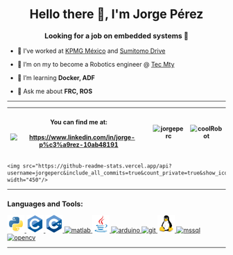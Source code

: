 <!--
<!DOCTYPE html> 
<html> 
<head> 
    <style>
    .vertical {
        border-left: 5px solid white;
        height: 200px;
    }
    
    aside {
        background-color: orange;
        width: 40%;
        display: inline-block;
        float: right;
    }
    </style>
</head> 
    -->

<h1 align="center">Hello there 👋, I'm Jorge Pérez</h1>
<h3 align="center"> Looking for a job on embedded systems 👀</h3>

- 🔭 I’ve worked at [KPMG México](https://home.kpmg/mx/es/home.html) and [Sumitomo Drive](https://latam.sumitomodrive.com/es)
- 🤖 I’m on my to become a Robotics engineer @ [Tec Mty](https://tec.mx/es)

- 🌱 I’m learning **Docker, ADF**

- 💬 Ask me about **FRC, ROS**

<hr>
<section>

| <h4>You can find me at:</h4> <p align="center"> <a href="https://linkedin.com/in/jorge-p%c3%a9rez-10ab48191" target="blank"><img align="center" src="https://raw.githubusercontent.com/rahuldkjain/github-profile-readme-generator/master/src/images/icons/Social/linked-in-alt.svg" alt="https://www.linkedin.com/in/jorge-p%c3%a9rez-10ab48191" height="30" width="40" /></a> </p> | <p><img align="center" src="https://github-readme-stats.vercel.app/api/top-langs?username=jorgeperc&show_icons=true&locale=en&layout=compact" alt="jorgeperc" /></p> | <img src="https://media.giphy.com/media/H9M7lvORlmeFmvGoqY/giphy.gif" alt="coolRobot" width="300"/> |
| :---------------------------: | :---------------------: | :----:|
    
    <img src="https://github-readme-stats.vercel.app/api?username=jorgeperc&include_all_commits=true&count_private=true&show_icons=true&line_height=20&title_color=7A7ADB&icon_color=2234AE&text_color=D3D3D3&bg_color=0,000000,130F40" width="450"/>
<hr>

<h3 align="left">Languages and Tools:</h3>
<p align="left"> 
    <a href="https://www.python.org" target="_blank" rel="noreferrer"> 
        <img src="https://raw.githubusercontent.com/devicons/devicon/master/icons/python/python-original.svg" alt="python" width="40" height="40"/> </a> 
    <a href="https://www.cprogramming.com/" target="_blank" rel="noreferrer"> 
        <img src="https://raw.githubusercontent.com/devicons/devicon/master/icons/c/c-original.svg" alt="c" width="40" height="40"/> </a> 
    <a href="https://www.w3schools.com/cpp/" target="_blank" rel="noreferrer"> 
        <img src="https://raw.githubusercontent.com/devicons/devicon/master/icons/cplusplus/cplusplus-original.svg" alt="cplusplus" width="40" height="40"/> </a> 
    <a href="https://www.mathworks.com/" target="_blank" rel="noreferrer"> 
        <img src="https://upload.wikimedia.org/wikipedia/commons/2/21/Matlab_Logo.png" alt="matlab" width="40" height="40"/> </a> 
    <a href="https://www.java.com" target="_blank" rel="noreferrer"> 
        <img src="https://raw.githubusercontent.com/devicons/devicon/master/icons/java/java-original.svg" alt="java" width="40" height="40"/> </a> 
    <a href="https://www.arduino.cc/" target="_blank" rel="noreferrer"> 
        <img src="https://cdn.worldvectorlogo.com/logos/arduino-1.svg" alt="arduino" width="40" height="40"/> </a> 
     <a href="https://git-scm.com/" target="_blank" rel="noreferrer"> 
        <img src="https://www.vectorlogo.zone/logos/git-scm/git-scm-icon.svg" alt="git" width="40" height="40"/> </a> 
    <a href="https://www.linux.org/" target="_blank" rel="noreferrer"> 
        <img src="https://raw.githubusercontent.com/devicons/devicon/master/icons/linux/linux-original.svg" alt="linux" width="40" height="40"/> </a> 
    <a href="https://www.microsoft.com/en-us/sql-server" target="_blank" rel="noreferrer"> 
        <img src="https://www.svgrepo.com/show/303229/microsoft-sql-server-logo.svg" alt="mssql" width="40" height="40"/> </a> 
    <a href="https://opencv.org/" target="_blank" rel="noreferrer"> 
        <img src="https://www.vectorlogo.zone/logos/opencv/opencv-icon.svg" alt="opencv" width="40" height="40"/> </a> 

</p>

<hr>


</html> 
